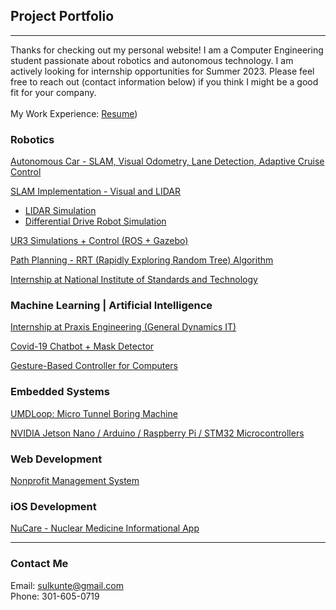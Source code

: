 ## Project Portfolio
---

Thanks for checking out my personal website! I am a Computer Engineering student passionate about robotics and autonomous technology. I am actively looking for internship opportunities for Summer 2023. Please feel free to reach out (contact information below) if you think I might be a good fit for your company.
<br><br>
My Work Experience: [Resume](https://drive.google.com/file/d/1Mx5H7oFSiSDuNXE5X0BaJCBTQRT8Yg6g/view?usp=sharing))

### Robotics
[Autonomous Car - SLAM, Visual Odometry, Lane Detection, Adaptive Cruise Control](/project_pages/selfDriving)

[SLAM Implementation - Visual and LIDAR](/project_pages/slam)

* [LIDAR Simulation](/project_pages/lidar)
* [Differential Drive Robot Simulation](/project_pages/diffDrive)

[UR3 Simulations + Control (ROS + Gazebo)](/project_pages/robo)

[Path Planning - RRT (Rapidly Exploring Random Tree) Algorithm](/project_pages/rrt)

[Internship at National Institute of Standards and Technology](/project_pages/nist)

### Machine Learning | Artificial Intelligence

[Internship at Praxis Engineering (General Dynamics IT)](/project_pages/praxis)

[Covid-19 Chatbot + Mask Detector](/project_pages/chatbot)

[Gesture-Based Controller for Computers](/project_pages/gesture)

### Embedded Systems
[UMDLoop: Micro Tunnel Boring Machine](/project_pages/loop)

[NVIDIA Jetson Nano / Arduino / Raspberry Pi / STM32 Microcontrollers](project_pages/arduino)

### Web Development
[Nonprofit Management System](/project_pages/rmra)

### iOS Development
[NuCare - Nuclear Medicine Informational App](/project_pages/nucare)

---

### Contact Me
Email: sulkunte@gmail.com
<br>
Phone: 301-605-0719
